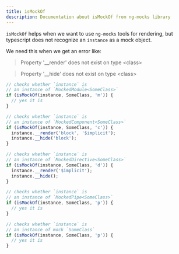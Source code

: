 ```yaml
---
title: isMockOf
description: Documentation about isMockOf from ng-mocks library
---
```


`isMockOf` helps when we want to use `ng-mocks` tools for rendering,
but typescript does not recognize an `instance` as a mock object.

We need this when we get an error like:

> Property '\_\_render' does not exist on type &lt;class&gt;

> Property '\_\_hide' does not exist on type &lt;class&gt;

```ts
// checks whether `instance` is
// an instance of `MockedModule<SomeClass>`
if (isMockOf(instance, SomeClass, 'm')) {
  // yes it is
}

// checks whether `instance` is
// an instance of `MockedComponent<SomeClass>`
if (isMockOf(instance, SomeClass, 'c')) {
  instance.__render('block', '$implicit');
  instance.__hide('block');
}

// checks whether `instance` is
// an instance of `MockedDirective<SomeClass>`
if (isMockOf(instance, SomeClass, 'd')) {
  instance.__render('$implicit');
  instance.__hide();
}

// checks whether `instance` is
// an instance of `MockedPipe<SomeClass>`
if (isMockOf(instance, SomeClass, 'p')) {
  // yes it is
}

// checks whether `instance` is
// an instance of mock `SomeClass`
if (isMockOf(instance, SomeClass, 'p')) {
  // yes it is
}
```
